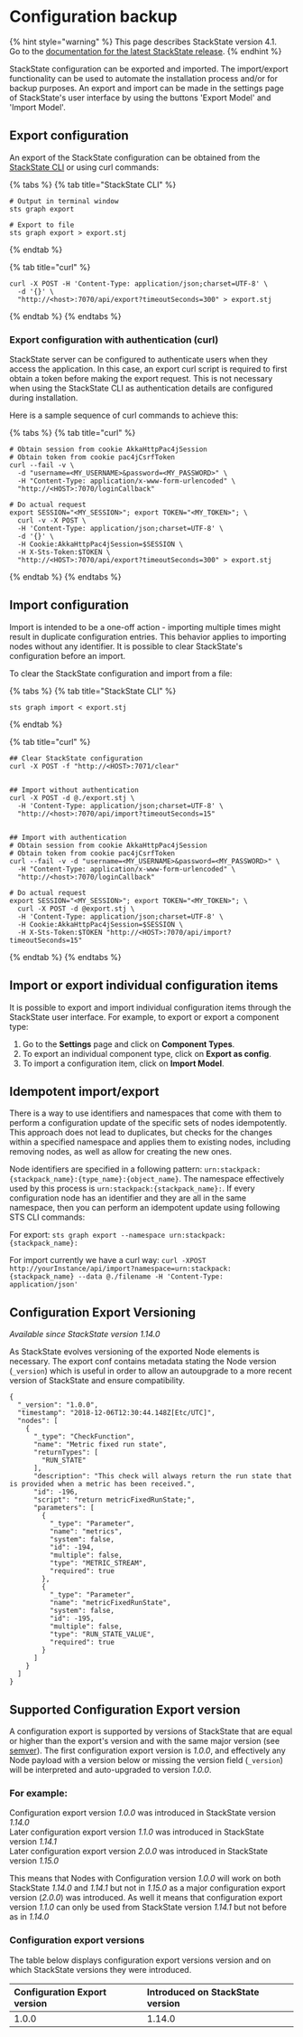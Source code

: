 # Configuration backup

{% hint style="warning" %}
This page describes StackState version 4.1.  
Go to the [documentation for the latest StackState release](https://docs.stackstate.com/).
{% endhint %}

StackState configuration can be exported and imported. The import/export functionality can be used to automate the installation process and/or for backup purposes. An export and import can be made in the settings page of StackState's user interface by using the buttons 'Export Model' and 'Import Model'.

## Export configuration

An export of the StackState configuration can be obtained from the [StackState CLI](../../installation/cli-install.md) or using curl commands:

{% tabs %}
{% tab title="StackState CLI" %}
```text
# Output in terminal window
sts graph export

# Export to file
sts graph export > export.stj
```
{% endtab %}

{% tab title="curl" %}
```text
curl -X POST -H 'Content-Type: application/json;charset=UTF-8' \
  -d '{}' \
  "http://<host>:7070/api/export?timeoutSeconds=300" > export.stj
```
{% endtab %}
{% endtabs %}

### Export configuration with authentication \(curl\)

StackState server can be configured to authenticate users when they access the application. In this case, an export curl script is required to first obtain a token before making the export request. This is not necessary when using the StackState CLI as authentication details are configured during installation.

Here is a sample sequence of curl commands to achieve this:

{% tabs %}
{% tab title="curl" %}
```text
# Obtain session from cookie AkkaHttpPac4jSession
# Obtain token from cookie pac4jCsrfToken
curl --fail -v \
  -d "username=<MY_USERNAME>&password=<MY_PASSWORD>" \
  -H "Content-Type: application/x-www-form-urlencoded" \
  "http://<HOST>:7070/loginCallback"

# Do actual request
export SESSION="<MY_SESSION>"; export TOKEN="<MY_TOKEN>"; \
  curl -v -X POST \
  -H 'Content-Type: application/json;charset=UTF-8' \
  -d '{}' \
  -H Cookie:AkkaHttpPac4jSession=$SESSION \
  -H X-Sts-Token:$TOKEN \
  "http://<HOST>:7070/api/export?timeoutSeconds=300" > export.stj
```
{% endtab %}
{% endtabs %}

## Import configuration

Import is intended to be a one-off action - importing multiple times might result in duplicate configuration entries. This behavior applies to importing nodes without any identifier. It is possible to clear StackState's configuration before an import.

To clear the StackState configuration and import from a file:

{% tabs %}
{% tab title="StackState CLI" %}
```text
sts graph import < export.stj
```
{% endtab %}

{% tab title="curl" %}
```text
## Clear StackState configuration
curl -X POST -f "http://<HOST>:7071/clear"


## Import without authentication
curl -X POST -d @./export.stj \
  -H 'Content-Type: application/json;charset=UTF-8' \
  "http://<host>:7070/api/import?timeoutSeconds=15"


## Import with authentication
# Obtain session from cookie AkkaHttpPac4jSession
# Obtain token from cookie pac4jCsrfToken
curl --fail -v -d "username=<MY_USERNAME>&password=<MY_PASSWORD>" \
  -H "Content-Type: application/x-www-form-urlencoded" \
  "http://<host>:7070/loginCallback"

# Do actual request
export SESSION="<MY_SESSION>"; export TOKEN="<MY_TOKEN>"; \
  curl -X POST -d @export.stj \
  -H 'Content-Type: application/json;charset=UTF-8' \
  -H Cookie:AkkaHttpPac4jSession=$SESSION \
  -H X-Sts-Token:$TOKEN "http://<HOST>:7070/api/import?timeoutSeconds=15"
```
{% endtab %}
{% endtabs %}

## Import or export individual configuration items

It is possible to export and import individual configuration items through the StackState user interface. For example, to export or export a component type:

1. Go to the **Settings** page and click on **Component Types**.
2. To export an individual component type, click on **Export as config**.
3. To import a configuration item, click on **Import Model**.

## Idempotent import/export

There is a way to use identifiers and namespaces that come with them to perform a configuration update of the specific sets of nodes idempotently. This approach does not lead to duplicates, but checks for the changes within a specified namespace and applies them to existing nodes, including removing nodes, as well as allow for creating the new ones.

Node identifiers are specified in a following pattern: `urn:stackpack:{stackpack_name}:{type_name}:{object_name}`. The namespace effectively used by this process is `urn:stackpack:{stackpack_name}:`. If every configuration node has an identifier and they are all in the same namespace, then you can perform an idempotent update using following STS CLI commands:

For export: `sts graph export --namespace urn:stackpack:{stackpack_name}:`

For import currently we have a curl way: `curl -XPOST http://yourInstance/api/import?namespace=urn:stackpack:{stackpack_name} --data @./filename -H 'Content-Type: application/json'`

## Configuration Export Versioning

_Available since StackState version 1.14.0_

As StackState evolves versioning of the exported Node elements is necessary. The export conf contains metadata stating the Node version \(`_version`\) which is useful in order to allow an autoupgrade to a more recent version of StackState and ensure compatibility.

```text
{
  "_version": "1.0.0",
  "timestamp": "2018-12-06T12:30:44.148Z[Etc/UTC]",
  "nodes": [
    {
      "_type": "CheckFunction",
      "name": "Metric fixed run state",
      "returnTypes": [
        "RUN_STATE"
      ],
      "description": "This check will always return the run state that is provided when a metric has been received.",
      "id": -196,
      "script": "return metricFixedRunState;",
      "parameters": [
        {
          "_type": "Parameter",
          "name": "metrics",
          "system": false,
          "id": -194,
          "multiple": false,
          "type": "METRIC_STREAM",
          "required": true
        },
        {
          "_type": "Parameter",
          "name": "metricFixedRunState",
          "system": false,
          "id": -195,
          "multiple": false,
          "type": "RUN_STATE_VALUE",
          "required": true
        }
      ]
    }
  ]
}
```

## Supported Configuration Export version

A configuration export is supported by versions of StackState that are equal or higher than the export's version and with the same major version \(see [semver](https://semver.org)\). The first configuration export version is _1.0.0_, and effectively any Node payload with a version below or missing the version field \(`_version`\) will be interpreted and auto-upgraded to version _1.0.0_.

### For example:

Configuration export version _1.0.0_ was introduced in StackState version _1.14.0_  
Later configuration export version _1.1.0_ was introduced in StackState version _1.14.1_  
Later configuration export version _2.0.0_ was introduced in StackState version _1.15.0_

This means that Nodes with Configuration version _1.0.0_ will work on both StackState _1.14.0_ and _1.14.1_ but not in _1.15.0_ as a major configuration export version \(_2.0.0_\) was introduced. As well it means that configuration export version _1.1.0_ can only be used from StackState version _1.14.1_ but not before as in _1.14.0_

### Configuration export versions

The table below displays configuration export versions version and on which StackState versions they were introduced.

| Configuration Export version | Introduced on StackState version |
| :--- | :--- |
| 1.0.0 | 1.14.0 |

